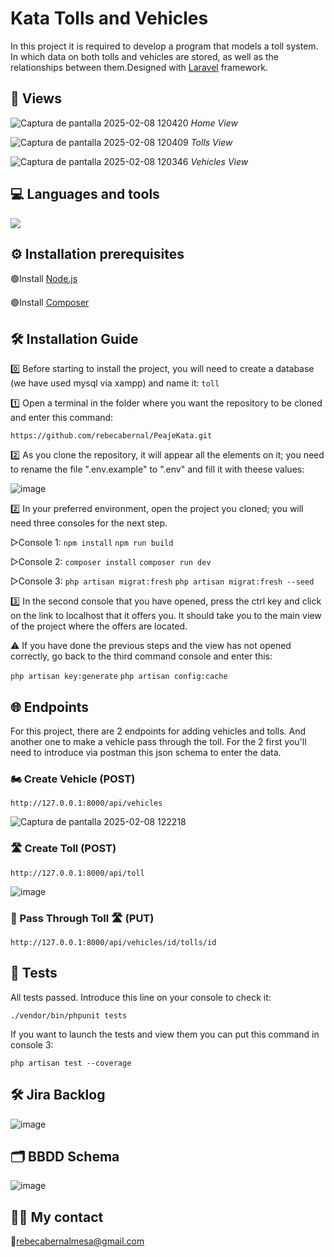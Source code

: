 # Kata Tolls and Vehicles
In this project it is required to develop a program that models a toll system. In which data on both tolls and vehicles are stored, as well as the relationships between them.Designed with [Laravel](https://laravel.com) framework. 

## 👀 Views

![Captura de pantalla 2025-02-08 120420](https://github.com/user-attachments/assets/7959b24a-69a7-4f30-9f7e-2ce1e839e2e8)
*Home View*

![Captura de pantalla 2025-02-08 120409](https://github.com/user-attachments/assets/42dc5a66-b998-4047-8606-49eed0cdfd4d)
*Tolls View*

![Captura de pantalla 2025-02-08 120346](https://github.com/user-attachments/assets/7b451383-ca98-417c-a902-89a87f589734)
*Vehicles View*

## 💻 Languages ​​and tools  
![](https://skillicons.dev/icons?i=html,css,php,laravel,git,github,vscode,)

## ⚙️ Installation prerequisites
🟢Install [Node.js](https://nodejs.org/en/download/source-code)

🟢Install [Composer](https://getcomposer.org/download/)

## 🛠️ Installation Guide 
0️⃣ Before starting to install the project, you will need to create a database (we have used mysql via xampp) and name it: `toll` 

1️⃣ Open a terminal in the folder where you want the repository to be cloned and enter this command:

`https://github.com/rebecabernal/PeajeKata.git`

2️⃣ As you clone the repository, it will appear all the elements on it; you need to rename the file ".env.example" to ".env" and fill it with theese values:

![image](https://github.com/user-attachments/assets/fcf2231b-cd02-42de-9922-c45e4485aa2a)

2️⃣ In your preferred environment, open the project you cloned; you will need three consoles for the next step.

▷Console 1:
    `npm install` `npm run build`
    
▷Console 2:
    `composer install` `composer run dev`
    
▷Console 3: 
    `php artisan migrat:fresh`
    `php artisan migrat:fresh --seed`
    
3️⃣ In the second console that you have opened, press the ctrl key and click on the link to localhost that it offers you. It should take you to the main view of the project where the offers are located.

⚠️ If you have done the previous steps and the view has not opened correctly, go back to the third command console and enter this:

`php artisan key:generate` `php artisan config:cache` 

## 🌐 Endpoints 
For this project, there are 2 endpoints for adding vehicles and tolls. And another one to make a vehicle pass through the toll. For the 2 first you'll need to introduce via postman this json schema to enter the data.

### 🏍️ Create Vehicle (POST)
`http://127.0.0.1:8000/api/vehicles`

![Captura de pantalla 2025-02-08 122218](https://github.com/user-attachments/assets/f63462c4-6cc2-4204-af69-60e56a678c42)

### 🛣️ Create Toll (POST)
`http://127.0.0.1:8000/api/toll`

![image](https://github.com/user-attachments/assets/6d42546e-752c-4383-95eb-29a55292ca9d)

### 🚚 Pass Through Toll 🛣️ (PUT)
`http://127.0.0.1:8000/api/vehicles/id/tolls/id`

## 🧪 Tests 
All tests passed. Introduce this line on your console to check it:

`./vendor/bin/phpunit tests`

If you want to launch the tests and view them you can put this command in console 3:

`php artisan test --coverage` 


## 🛠️ Jira Backlog 

![image](https://github.com/user-attachments/assets/027cc651-7ac3-43e3-aaa3-238b297e7532)

## 🗂️ BBDD Schema

![image](https://github.com/user-attachments/assets/b55d72bf-d829-4454-8837-61a05480c109)

## 👩‍💻  My contact

📧rebecabernalmesa@gmail.com
